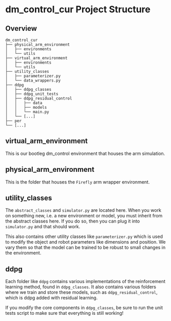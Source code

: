 # dm_control_cur Project Structure
## Overview
```
dm_control_cur
├── physical_arm_environment
│   ├── environments
│   └── utils
├── virtual_arm_environment
│   ├── environments
│   └── utils
├── utility_classes
│   ├── parameterizer.py
│   └── data_wrappers.py
├── ddpg
│   ├── ddpg_classes
│   ├── ddpg_unit_tests
│   ├── ddpg_residual_control
│   │   ├── data
│   │   ├── models
│   │   └── main.py
│   └── [...]
├── per
└── [...]
```
## virtual_arm_environment
This is our bootleg dm_control environment that houses the arm simulation.
## physical_arm_environment
This is the folder that houses the ```Firefly``` arm wrapper environment.
## utility_classes
The ```abstract_classes``` and ```simulator.py``` are located here. When you work on something new, i.e. a new environment or model, you must inherit from the abstract classes here. If you do so, then you can plug it into ```simulator.py``` and that should work.

This also contains other utility classes like ```parameterizer.py``` which is used to modify the object and robot parameters like dimensions and position. We vary them so that the model can be trained to be robust to small changes in the environment.
## ddpg
Each folder like ```ddpg``` contains various implementations of the reinforcement learning method, found in ```ddpg_classes```. It also contains various folders where we train and store these models, such as ```ddpg_residual_control```, which is ddpg added with residual learning.

If you modify the core components in ```ddpg_classes```, be sure to run the unit tests script to make sure that everything is still working!

